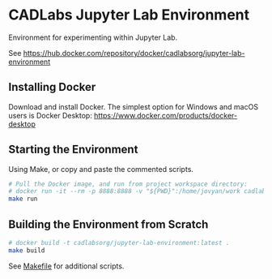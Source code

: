 # CADLabs Jupyter Lab Environment
Environment for experimenting within Jupyter Lab.

See https://hub.docker.com/repository/docker/cadlabsorg/jupyter-lab-environment

## Installing Docker

Download and install Docker. The simplest option for Windows and macOS users is Docker Desktop: https://www.docker.com/products/docker-desktop

## Starting the Environment

Using Make, or copy and paste the commented scripts.

```bash
# Pull the Docker image, and run from project workspace directory:
# docker run -it --rm -p 8888:8888 -v "${PWD}":/home/jovyan/work cadlabsorg/jupyter-lab-environment:latest
make run
```

## Building the Environment from Scratch

```bash
# docker build -t cadlabsorg/jupyter-lab-environment:latest .
make build
```

See [Makefile](Makefile) for additional scripts.
